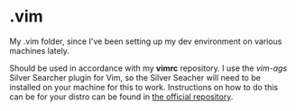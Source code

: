 # .vim
My .vim folder, since I've been setting up my dev environment on various machines lately.

Should be used in accordance with my **vimrc** repository.
I use the *vim-ags* Silver Searcher plugin for Vim, so the Silver Seacher will need to be installed on your machine for this to work. Instructions on how to do this can be for your distro can be found in [the official repository](https://github.com/ggreer/the_silver_searcher).
